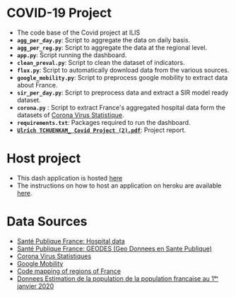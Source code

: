 # COVID-19 Project
* The code base of the Covid project at ILIS 
* **`agg_per_day.py`**: Script to aggregate the data on daily basis.
* **`agg_per_reg.py`**: Script to aggregate the data at the regional level. 
* **`app.py`**: Script running the dashboard.
* **`clean_preval.py`**: Script to clean the dataset of indicators.
* **`flux.py`**: Script to automatically download data from the various sources.
* **`google_mobility.py`**: Script to preprocess google mobility to extract data about France. 
* **`sir_per_day.py`**: Script to preprocess data and extract a SIR model ready dataset. 
* **`corona.py`** : Script to extract France's aggregated hospital data form the datasets of [Corona Virus Statistique](https://www.coronavirus-statistiques.com/open-data/?fbclid=IwAR0Mn7mZqd1zh3Dz54wL8CViwDSJDSHSkiU1lxwxr2dRvVQCkIme49WVZdc).
* **`requirements.txt`**: Packages required to run the dashboard.
* [**`Ulrich TCHUENKAM_ Covid Project (2).pdf`**](https://github.com/zulrich91/covid/blob/master/Ulrich%20TCHUENKAM_%20Covid%20Project%20(2).pdf): Project report. 

# Host project
* This dash application is hosted [here]( https://covid-tchuenkam.herokuapp.com/)
* The instructions on how to host an application on heroku are available [here](https://dash.plotly.com/deployment).

# Data Sources
* [Santé Publique France: Hospital data](https://www.data.gouv.fr/fr/datasets/donnees-hospitalieres-relatives-a-lepidemie-de-covid-19/)
* [Santé Publique France: GEODES (Geo Donnees en Sante Publique)](https://geodes.santepubliquefrance.fr/#c=indicator&view=map2)
* [Corona Virus Statistiques](https://www.coronavirus-statistiques.com/open-data/?fbclid=IwAR0Mn7mZqd1zh3Dz54wL8CViwDSJDSHSkiU1lxwxr2dRvVQCkIme49WVZdc)
* [Google Mobility](https://www.google.com/covid19/mobility/)
* [Code mapping of regions of France](https://www.data.gouv.fr/fr/datasets/departements-de-france/?fbclid=IwAR3en1smTJleFB63SBcOZaZ_-KSMm__IR0DjCvrlA5qrnDpoMulyz8OvNCs#_)
* [Donnees Estimation de la population de la population francaise au 1ᵉʳ janvier 2020](https://www.insee.fr/fr/statistiques/1893198)
